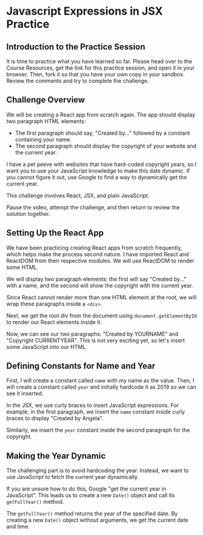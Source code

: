 # Javascript Expressions in JSX Practice

## Introduction to the Practice Session

It is time to practice what you have learned so far. Please head over to the Course Resources, get the link for this practice session, and open it in your browser. Then, fork it so that you have your own copy in your sandbox. Review the comments and try to complete the challenge.

## Challenge Overview

We will be creating a React app from scratch again. The app should display two paragraph HTML elements:

- The first paragraph should say, "Created by..." followed by a constant containing your name.
- The second paragraph should display the copyright of your website and the current year.

I have a pet peeve with websites that have hard-coded copyright years, so I want you to use your JavaScript knowledge to make this date dynamic. If you cannot figure it out, use Google to find a way to dynamically get the current year.

This challenge involves React, JSX, and plain JavaScript.

Pause the video, attempt the challenge, and then return to review the solution together.

## Setting Up the React App

We have been practicing creating React apps from scratch frequently, which helps make the process second nature. I have imported React and ReactDOM from their respective modules. We will use ReactDOM to render some HTML.

We will display two paragraph elements: the first will say "Created by..." with a name, and the second will show the copyright with the current year.

Since React cannot render more than one HTML element at the root, we will wrap these paragraphs inside a `<div>`.

Next, we get the root div from the document using `document.getElementById` to render our React elements inside it.

Now, we can see our two paragraphs: "Created by YOURNAME" and "Copyright CURRENTYEAR". This is not very exciting yet, so let's insert some JavaScript into our HTML.

## Defining Constants for Name and Year

First, I will create a constant called `name` with my name as the value. Then, I will create a constant called `year` and initially hardcode it as 2019 so we can see it inserted.

In the JSX, we use curly braces to insert JavaScript expressions. For example, in the first paragraph, we insert the `name` constant inside curly braces to display "Created by Angela".

Similarly, we insert the `year` constant inside the second paragraph for the copyright.

## Making the Year Dynamic

The challenging part is to avoid hardcoding the year. Instead, we want to use JavaScript to fetch the current year dynamically.

If you are unsure how to do this, Google "get the current year in JavaScript". This leads us to create a new `Date()` object and call its `getFullYear()` method.

The `getFullYear()` method returns the year of the specified date. By creating a new `Date()` object without arguments, we get the current date and time.
